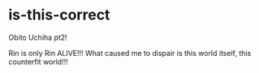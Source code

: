 # is-this-correct

Obito Uchiha pt2!

Rin is only Rin ALIVE!!!
What caused me to dispair is this world itself, this counterfit world!!!
